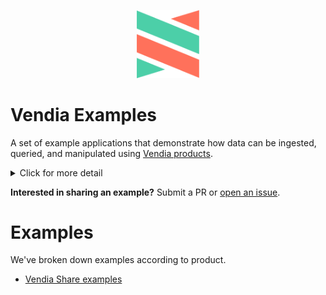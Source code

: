 <p align="center">
  <a href="https://vendia.net/">
    <img src="https://raw.githubusercontent.com/vendia/examples/main/vendia-logo.png" alt="vendia logo" width="100px">
  </a>
</p>

# Vendia Examples

A set of example applications that demonstrate how data can be ingested, queried, and manipulated using [Vendia products](https://vendia.net/product).

<details>
<summary>Click for more detail</summary>

- [Sign Up for Vendia](https://share.vendia.net/)
- [Getting Started with Vendia](https://vendia.net/docs/share/quickstart)
- [Product Information](https://vendia.net/product)
- [Blog](https://vendia.net/blog)
- [Contributing](https://github.com/vendia/examples/CONTRIBUTING.md)
</details>


**Interested in sharing an example?** Submit a PR or [open an issue](https://github.com/vendia/examples/issues).

# Examples

We've broken down examples according to product.

* [Vendia Share examples](./share/README.md)

